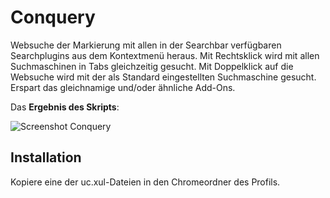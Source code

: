 # Conquery
Websuche der Markierung mit allen in der Searchbar verfügbaren Searchplugins aus dem Kontextmenü heraus. 
Mit Rechtsklick wird mit allen Suchmaschinen in Tabs gleichzeitig gesucht. Mit Doppelklick auf die Websuche 
wird mit der als Standard eingestellten Suchmaschine gesucht. Erspart das gleichnamige und/oder ähnliche Add-Ons.

Das **Ergebnis des Skripts**:

![Screenshot Conquery](https://github.com/ardiman/userChrome.js/raw/master/conquery/scr_conquery.png)

## Installation
Kopiere eine der uc.xul-Dateien in den Chromeordner des Profils.